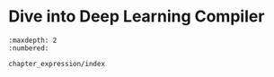 Dive into Deep Learning Compiler
================================

```toc
:maxdepth: 2
:numbered:

chapter_expression/index
```
